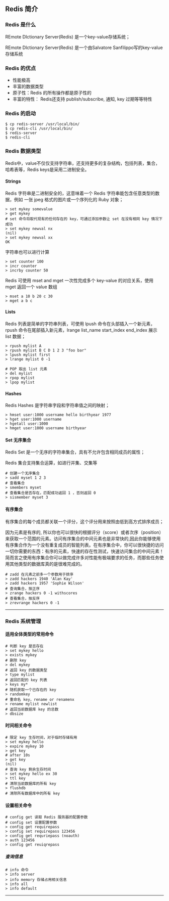 ## Redis 简介

### Redis 是什么

REmote DIctionary Server(Redis) 是一个key-value存储系统；

REmote DIctionary Server(Redis) 是一个由Salvatore Sanfilippo写的key-value存储系统

### Redis 的优点

- 性能极高
- 丰富的数据类型
- 原子性：Redis 的所有操作都是原子性的
- 丰富的特性： Redis还支持 publish/subscribe, 通知, key 过期等等特性

### Redis 的启动

```
$ cp redis-server /usr/local/bin/
$ cp redis-cli /usr/local/bin/
$ redis-server
$ redis-cli
```

### Redis 数据类型

Redis中，value不仅仅支持字符串，还支持更多的复杂结构，包括列表，集合，哈希表等，Redis keys是采用二进制安全。

#### Strings

Redis 字符串是二进制安全的，这意味着一个 Redis 字符串能包含任意类型的数据，例如 一张 jpeg 格式的图片或一个序列化的 Ruby 对象；

```
> set mykey somevalue
> get mykey
# set 命令将取代现有的任何存在的 key，可通过添加参数让 set 在没有相同 key 情况下成功
> set mykey newval nx
(nil)
> set mykey newval xx
OK
```

字符串也可以进行计算
```
> set counter 100
> incr counter
> incrby counter 50
```

Redis 可使用 mset and mget 一次性完成多个 key-value 的对应关系，使用 mget 返回一个 value 数组
```
> mset a 10 b 20 c 30
> mget a b c
```

#### Lists

Redis 列表是简单的字符串列表，可使用 lpush 命令在头部插入一个新元素，rpush 命令在尾部插入新元素，lrange list_name start_index end_index 展示 list 数据；

```
> rpush mylist A
> rpush mylist B C D 1 2 3 "foo bar"
> lpush mylist first
> lrange mylist 0 -1
```

```
# POP 取出 list 元素
> del mylist
> rpop mylist
> lpop mylist
```

#### Hashes

Redis Hashes 是字符串字段和字符串值之间的映射；

```
> hmset user:1000 username hello birthyear 1977
> hget user:1000 username
> hgetall user:1000
> hmget user:1000 username birthyear
```

#### Set 无序集合

Redis Set 是一个无序的字符串集合，具有不允许包含相同成员的属性；

Redis 集合支持集合运算，如进行并集、交集等

```
# 创建一个无序集合
> sadd myset 1 2 3
# 查看集合
> smembers myset
# 查看集合是否存在，匹配成功返回 1 ，否则返回 0
> sismember myset 3
```

#### 有序集合

有序集合的每个成员都关联一个评分，这个评分用来按照由低到高方式排序成员；

因为元素是有序的, 所以你也可以很快的根据评分（score）或者次序（position）来获取一个范围的元素。访问有序集合的中间元素也是非常快的,因此你能够使用有序集合作为一个没有重复成员的智能列表。在有序集合中，你可以很快捷的访问一切你需要的东西：有序的元素，快速的存在性测试，快速访问集合的中间元素！ 简而言之使用有序集合你可以做完成许多对性能有极端要求的任务，而那些任务使用其他类型的数据库真的是很难完成的。

```
# zadd 在元素之前多一个参数用于排序
> zadd hackers 1940 'Alan Kay'
> zadd hackers 1957 'Sophie Wilson'
# 查询集合，按正序
> zrange hackers 0 -1 withscores
# 查看集合，按反序
> zrevrange hackers 0 -1
```

---

### Redis 系统管理

#### 适用全体类型的常用命令

```
# 判断 key 是否存在
> set mykey hello
> exists mykey
# 删除 key
> del mykey
# 返回 key 的数据类型
> type mylist
# 返回匹配的 key 列表
> keys my*
# 随机获取一个已存在的 key
> randomkey
# 重命名 key，rename or renamenx
> rename mylist newlist
# 返回当前数据库 key 的总数
> dbsize
```

#### 时间相关命令

```
# 限定 key 生存时间，对于临时存储有用
> set mykey hello
> expire mykey 10
> get key
# after 10s
> get key
(nil)
# 查询 key 剩余生存时间
> set mykey hello ex 30
> ttl key
# 清除当前数据库的所有 key
> flushdb
# 清除所有数据库中的所有 key
```

#### 设置相关命令

```
# config get 读取 Redis 服务器的配置参数
# config set 设置配置参数
> config get requirepass
> config set requirepass 123456
> config get requriepass (noauth)
> auth 123456
> config get reuiqrepass
```

##### 查询信息

```
# info 命令
> info server
> info memory 存储占用相关信息
> info all
> info default
```

----
